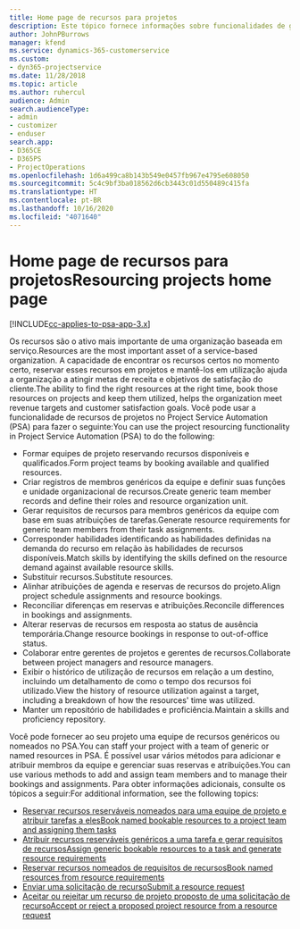 ```yaml
---
title: Home page de recursos para projetos
description: Este tópico fornece informações sobre funcionalidades de gerenciamento de recursos no Project Service Automation (PSA) for Dynamics 365.
author: JohnPBurrows
manager: kfend
ms.service: dynamics-365-customerservice
ms.custom:
- dyn365-projectservice
ms.date: 11/28/2018
ms.topic: article
ms.author: ruhercul
audience: Admin
search.audienceType:
- admin
- customizer
- enduser
search.app:
- D365CE
- D365PS
- ProjectOperations
ms.openlocfilehash: 1d6a499ca8b143b549e0457fb967e4795e608050
ms.sourcegitcommit: 5c4c9bf3ba018562d6cb3443c01d550489c415fa
ms.translationtype: HT
ms.contentlocale: pt-BR
ms.lasthandoff: 10/16/2020
ms.locfileid: "4071640"
---
```

# <a name="resourcing-projects-home-page"></a><span data-ttu-id="d0445-103">Home page de recursos para projetos</span><span class="sxs-lookup"><span data-stu-id="d0445-103">Resourcing projects home page</span></span>

[!INCLUDE[cc-applies-to-psa-app-3.x](../includes/cc-applies-to-psa-app-3x.md)]

<span data-ttu-id="d0445-104">Os recursos são o ativo mais importante de uma organização baseada em serviço.</span><span class="sxs-lookup"><span data-stu-id="d0445-104">Resources are the most important asset of a service-based organization.</span></span> <span data-ttu-id="d0445-105">A capacidade de encontrar os recursos certos no momento certo, reservar esses recursos em projetos e mantê-los em utilização ajuda a organização a atingir metas de receita e objetivos de satisfação do cliente.</span><span class="sxs-lookup"><span data-stu-id="d0445-105">The ability to find the right resources at the right time, book those resources on projects and keep them utilized, helps the organization meet revenue targets and customer satisfaction goals.</span></span> <span data-ttu-id="d0445-106">Você pode usar a funcionalidade de recursos de projetos no Project Service Automation (PSA) para fazer o seguinte:</span><span class="sxs-lookup"><span data-stu-id="d0445-106">You can use the project resourcing functionality in Project Service Automation (PSA) to do the following:</span></span>

- <span data-ttu-id="d0445-107">Formar equipes de projeto reservando recursos disponíveis e qualificados.</span><span class="sxs-lookup"><span data-stu-id="d0445-107">Form project teams by booking available and qualified resources.</span></span>
- <span data-ttu-id="d0445-108">Criar registros de membros genéricos da equipe e definir suas funções e unidade organizacional de recursos.</span><span class="sxs-lookup"><span data-stu-id="d0445-108">Create generic team member records and define their roles and resource organization unit.</span></span>
- <span data-ttu-id="d0445-109">Gerar requisitos de recursos para membros genéricos da equipe com base em suas atribuições de tarefas.</span><span class="sxs-lookup"><span data-stu-id="d0445-109">Generate resource requirements for generic team members from their task assignments.</span></span>
- <span data-ttu-id="d0445-110">Corresponder habilidades identificando as habilidades definidas na demanda do recurso em relação às habilidades de recursos disponíveis.</span><span class="sxs-lookup"><span data-stu-id="d0445-110">Match skills by identifying the skills defined on the resource demand against available resource skills.</span></span>
- <span data-ttu-id="d0445-111">Substituir recursos.</span><span class="sxs-lookup"><span data-stu-id="d0445-111">Substitute resources.</span></span>
- <span data-ttu-id="d0445-112">Alinhar atribuições de agenda e reservas de recursos do projeto.</span><span class="sxs-lookup"><span data-stu-id="d0445-112">Align project schedule assignments and resource bookings.</span></span>
- <span data-ttu-id="d0445-113">Reconciliar diferenças em reservas e atribuições.</span><span class="sxs-lookup"><span data-stu-id="d0445-113">Reconcile differences in bookings and assignments.</span></span>
- <span data-ttu-id="d0445-114">Alterar reservas de recursos em resposta ao status de ausência temporária.</span><span class="sxs-lookup"><span data-stu-id="d0445-114">Change resource bookings in response to out-of-office status.</span></span>
- <span data-ttu-id="d0445-115">Colaborar entre gerentes de projetos e gerentes de recursos.</span><span class="sxs-lookup"><span data-stu-id="d0445-115">Collaborate between project managers and resource managers.</span></span>
- <span data-ttu-id="d0445-116">Exibir o histórico de utilização de recursos em relação a um destino, incluindo um detalhamento de como o tempo dos recursos foi utilizado.</span><span class="sxs-lookup"><span data-stu-id="d0445-116">View the history of resource utilization against a target, including a breakdown of how the resources' time was utilized.</span></span>
- <span data-ttu-id="d0445-117">Manter um repositório de habilidades e proficiência.</span><span class="sxs-lookup"><span data-stu-id="d0445-117">Maintain a skills and proficiency repository.</span></span>


<span data-ttu-id="d0445-118">Você pode fornecer ao seu projeto uma equipe de recursos genéricos ou nomeados no PSA.</span><span class="sxs-lookup"><span data-stu-id="d0445-118">You can staff your project with a team of generic or named resources in PSA.</span></span> <span data-ttu-id="d0445-119">É possível usar vários métodos para adicionar e atribuir membros da equipe e gerenciar suas reservas e atribuições.</span><span class="sxs-lookup"><span data-stu-id="d0445-119">You can use various methods to add and assign team members and to manage their bookings and assignments.</span></span> <span data-ttu-id="d0445-120">Para obter informações adicionais, consulte os tópicos a seguir:</span><span class="sxs-lookup"><span data-stu-id="d0445-120">For additional information, see the following topics:</span></span>

- [<span data-ttu-id="d0445-121">Reservar recursos reserváveis nomeados para uma equipe de projeto e atribuir tarefas a eles</span><span class="sxs-lookup"><span data-stu-id="d0445-121">Book named bookable resources to a project team and assigning them tasks</span></span>](assign-named-bookable-resource.md)
- [<span data-ttu-id="d0445-122">Atribuir recursos reserváveis genéricos a uma tarefa e gerar requisitos de recursos</span><span class="sxs-lookup"><span data-stu-id="d0445-122">Assign generic bookable resources to a task and generate resource requirements</span></span>](assign-generic-bookable-resource.md)
- [<span data-ttu-id="d0445-123">Reservar recursos nomeados de requisitos de recursos</span><span class="sxs-lookup"><span data-stu-id="d0445-123">Book named resources from resource requirements</span></span>](book-named-resource.md)
- [<span data-ttu-id="d0445-124">Enviar uma solicitação de recurso</span><span class="sxs-lookup"><span data-stu-id="d0445-124">Submit a resource request</span></span>](submit-resource-request.md)
- [<span data-ttu-id="d0445-125">Aceitar ou rejeitar um recurso de projeto proposto de uma solicitação de recurso</span><span class="sxs-lookup"><span data-stu-id="d0445-125">Accept or reject a proposed project resource from a resource request</span></span>](accept-reject-proposed-resource.md)
